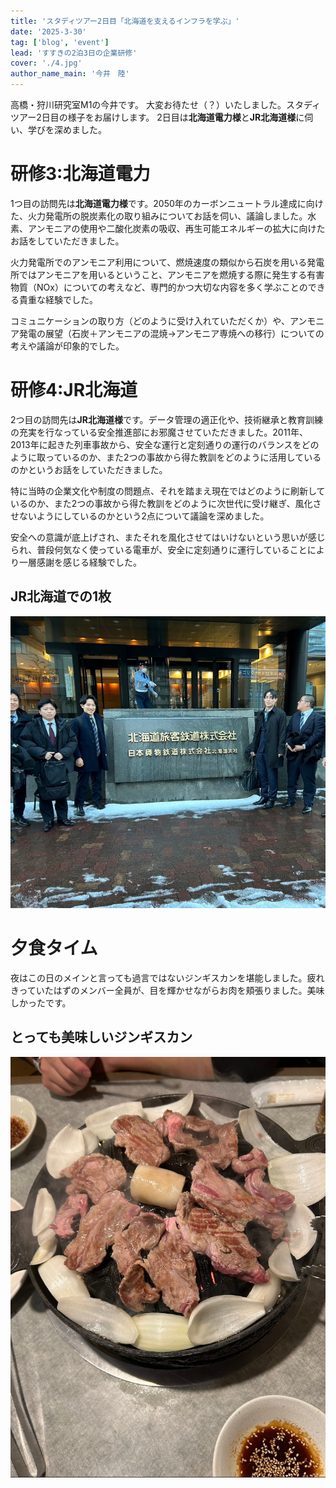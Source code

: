 ```yaml
---
title: 'スタディツアー2日目「北海道を支えるインフラを学ぶ」'
date: '2025-3-30'
tag: ['blog', 'event']
lead: 'すすきの2泊3日の企業研修'
cover: './4.jpg'
author_name_main: '今井　陸'
---
```


高橋・狩川研究室M1の今井です。
大変お待たせ（？）いたしました。スタディツアー2日目の様子をお届けします。
2日目は**北海道電力様**と**JR北海道様**に伺い、学びを深めました。

# 研修3:北海道電力

1つ目の訪問先は**北海道電力様**です。2050年のカーボンニュートラル達成に向けた、火力発電所の脱炭素化の取り組みについてお話を伺い、議論しました。水素、アンモニアの使用や二酸化炭素の吸収、再生可能エネルギーの拡大に向けたお話をしていただきました。

火力発電所でのアンモニア利用について、燃焼速度の類似から石炭を用いる発電所ではアンモニアを用いるということ、アンモニアを燃焼する際に発生する有害物質（NOx）についての考えなど、専門的かつ大切な内容を多く学ぶことのできる貴重な経験でした。

コミュニケーションの取り方（どのように受け入れていただくか）や、アンモニア発電の展望（石炭＋アンモニアの混焼→アンモニア専焼への移行）についての考えや議論が印象的でした。

# 研修4:JR北海道

2つ目の訪問先は**JR北海道様**です。データ管理の適正化や、技術継承と教育訓練の充実を行なっている安全推進部にお邪魔させていただきました。2011年、2013年に起きた列車事故から、安全な運行と定刻通りの運行のバランスをどのように取っているのか、また2つの事故から得た教訓をどのように活用しているのかというお話をしていただきました。

特に当時の企業文化や制度の問題点、それを踏まえ現在ではどのように刷新しているのか、また2つの事故から得た教訓をどのように次世代に受け継ぎ、風化させないようにしているのかという2点について議論を深めました。

安全への意識が底上げされ、またそれを風化させてはいけないという思いが感じられ、普段何気なく使っている電車が、安全に定刻通りに運行していることにより一層感謝を感じる経験でした。

## JR北海道での1枚

![](./3.jpg)

# 夕食タイム

夜はこの日のメインと言っても過言ではないジンギスカンを堪能しました。疲れきっていたはずのメンバー全員が、目を輝かせながらお肉を頬張りました。美味しかったです。

## とっても美味しいジンギスカン

![](./4.jpg)
